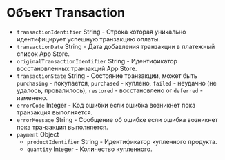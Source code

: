 # Объект Transaction

* `transactionIdentifier` String - Строка которая уникально идентифицирует успешную транзакцию оплаты.
* `transactionDate` String - Дата добавления транзакции в платежный список App Store.
* `originalTransactionIdentifier` String - Идентификатор восстановленных транзакций App Store.
* `transactionState` String - Состояние транзакции, может быть `purchasing` - покупается, `purchased` - куплено, `failed` - неудачно (не удалось, провалилось), `restored` - восстановлено or `deferred` - изменено. 
* `errorCode` Integer - Код ошибки если ошибка возникнет пока транзакция выполняется.
* `errorMessage` String - Сообщение об ошибке если ошибка возникнет пока транзакция выполняется.
* `payment` Object 
  * `productIdentifier` String - Идентификатор купленного продукта.
  * `quantity` Integer - Количество купленного.